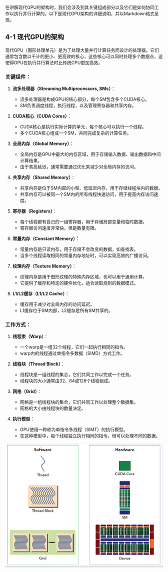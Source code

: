 在讲解现代GPU的架构时，我们会涉及到其关键组成部分以及它们是如何协同工作以执行并行计算的。以下是现代GPU架构的详细说明，并以Markdown格式呈现。

## 4-1 现代GPU的架构

现代GPU（图形处理单元）是为了处理大量并行计算任务而设计的处理器。它们通常包含数以千计的更小、更高效的核心，这些核心可以同时处理多个数据点，这使得GPU在执行并行算法时比传统CPU更加高效。

### 关键组件：

1. **流多处理器（Streaming Multiprocessors, SMs）**：
   - 流多处理器是构成GPU的核心部分，每个SM包含多个CUDA核心。
   - SM负责调度线程，执行线程，以及管理寄存器和共享内存。

2. **CUDA核心（CUDA Cores）**：
   - CUDA核心是执行实际计算的单元，每个核心可以执行一个线程。
   - 多个CUDA核心组成一个SM，共同完成复杂的计算任务。

3. **全局内存（Global Memory）**：
   - 全局内存是GPU中最大的内存区域，用于存储输入数据、输出数据和中间计算结果。
   - 由于其高延迟，通常需要通过优化来减少对全局内存的访问。

4. **共享内存（Shared Memory）**：
   - 共享内存是位于SM内部的小型、低延迟内存，用于存储线程块内的数据。
   - 共享内存可以被同一个SM内的所有线程快速访问，用于提高内存访问速度。

5. **寄存器（Registers）**：
   - 每个线程都有自己的一组寄存器，用于存储局部变量和临时数据。
   - 寄存器访问速度非常快，但是数量有限。

6. **常量内存（Constant Memory）**：
   - 常量内存是只读内存，用于存储不会改变的数据，如查找表。
   - 当多个线程读取相同的常量内存地址时，可以实现高效的广播访问。

7. **纹理内存（Texture Memory）**：
   - 纹理内存是用于图形纹理的特殊内存区域，也可以用于通用计算。
   - 它提供了缓存和特定的硬件优化，适合读取规则的数据模式。

8. **L1/L2缓存（L1/L2 Cache）**：
   - 缓存用于减少对全局内存的访问延迟。
   - L1缓存位于SM内部，L2缓存是所有SM共享的。

### 工作方式：

1. **线程束（Warp）**：
   - 一个warp是一组32个线程，它们一起执行相同的指令。
   - warp内的线程通过单指令多数据（SIMD）方式工作。

2. **线程块（Thread Block）**：
   - 线程块是一组线程的集合，它们共同工作以完成一个任务。
   - 线程块的大小通常由32、64或128个线程组成。

3. **网格（Grid）**：
   - 网格是一组线程块的集合，它们共同工作以处理整个数据集。
   - 网格的大小由线程块的数量决定。

4. **执行模型**：
   - GPU使用一种称为单指令多线程（SIMT）的执行模型。
   - 在这种模型中，每个线程独立执行相同的指令，但可以处理不同的数据。

![img.png](img.png)